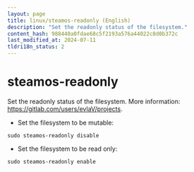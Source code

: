 ```yaml
---
layout: page
title: linux/steamos-readonly (English)
description: "Set the readonly status of the filesystem."
content_hash: 988440a0fdae68c5f2193a576a44022c8d0b372c
last_modified_at: 2024-07-11
tldri18n_status: 2
---
```

# steamos-readonly

Set the readonly status of the filesystem.
More information: <https://gitlab.com/users/evlaV/projects>.

- Set the filesystem to be mutable:

`sudo steamos-readonly disable`

- Set the filesystem to be read only:

`sudo steamos-readonly enable`
